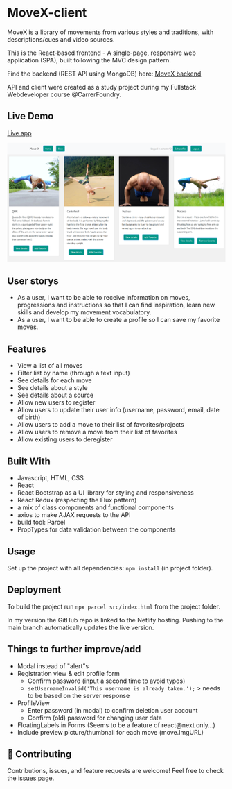 # MoveX-client
MoveX is a library of movements from various styles and traditions, with descriptions/cues and video sources.

This is the React-based frontend - A single-page, responsive web application (SPA), built following the MVC design pattern.

Find the backend (REST API using MongoDB) here: [MoveX backend](https://github.com/MitoMonkey/MoveX-backend)

API and client were created as a study project during my Fullstack Webdeveloper course @CarrerFoundry.

## Live Demo
[Live app](https://move-x.netlify.app/)

![Screenshot](./src/Screenshot.png)

## User storys
* As a user, I want to be able to receive information on moves, progressions and instructions so that I can find inspiration, learn new skills and develop my movement vocabulatory. 
* As a user, I want to be able to create a profile so I can save my favorite moves.

## Features
* View a list of all moves
* Filter list by name (through a text input)
* See details for each move
* See details about a style
* See details about a source
* Allow new users to register 
* Allow users to update their user info (username, password, email, date of birth)
* Allow users to add a move to their list of favorites/projects
* Allow users to remove a move from their list of favorites 
* Allow existing users to deregister 

## Built With
- Javascript, HTML, CSS
- React
- React Bootstrap as a UI library for styling and responsiveness
- React Redux (respecting the Flux pattern)
- a mix of class components and functional components
- axios to make AJAX requests to the API
- build tool: Parcel
- PropTypes for data validation between the components

## Usage
Set up the project with all dependencies: `npm install` (in project folder).

## Deployment
To build the project run `npx parcel src/index.html` from the project folder.

In my version the GitHub repo is linked to the Netlify hosting. Pushing to the main branch automatically updates the live version.

## Things to further improve/add
* Modal instead of "alert"s
* Registration view & edit profile form
    * Confirm password (input a second time to avoid typos)
    * `setUsernameInvalid('This username is already taken.');` > needs to be based on the server response
* ProfileView
    * Enter password (in modal) to confirm deletion user account
    * Confirm (old) password for changing user data
* FloatingLabels in Forms (Seems to be a feature of react@next only…)
* Include preview picture/thumbnail for each move (move.ImgURL)

## 🤝 Contributing

Contributions, issues, and feature requests are welcome!
Feel free to check the [issues page](https://github.com/MitoMonkey/MoveX-client/issues).
